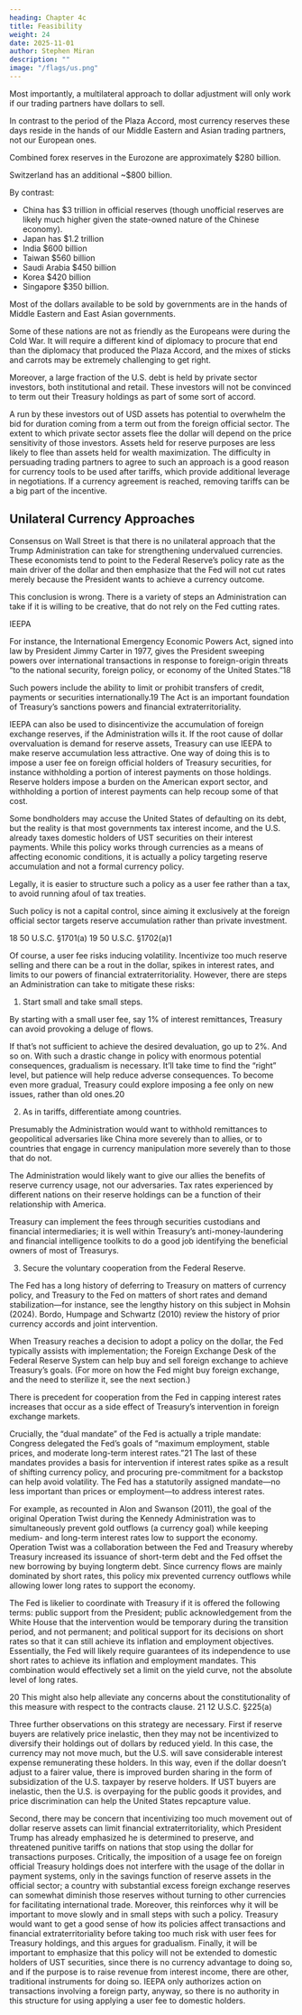 ```yaml
---
heading: Chapter 4c
title: Feasibility
weight: 24
date: 2025-11-01
author: Stephen Miran
description: ""
image: "/flags/us.png"
---
```




Most importantly, a multilateral approach to dollar adjustment will only work if our trading partners have dollars to sell. 

In contrast to the period of the Plaza Accord, most currency reserves these days reside in the hands of our Middle Eastern and Asian trading partners, not our European ones.

Combined forex reserves in the Eurozone are approximately $280 billion.

Switzerland has an additional ~$800 billion. 

By contrast:
- China has $3 trillion in official reserves (though unofficial reserves are likely much higher given the state-owned nature  of the Chinese economy).
- Japan has $1.2 trillion
- India $600 billion
- Taiwan $560 billion
- Saudi Arabia $450 billion
- Korea $420 billion
- Singapore $350 billion.

Most of the dollars available to be sold by governments are in the hands of Middle Eastern and East Asian governments.

Some of these nations are not as friendly as the Europeans were during the Cold War. It will require a different kind of diplomacy to procure that end than the diplomacy that produced the Plaza Accord, and the mixes of sticks and carrots may be extremely challenging to get right.

Moreover, a large fraction of the U.S. debt is held by private sector investors, both institutional and retail. These
investors will not be convinced to term out their Treasury holdings as part of some sort of accord. 

A run by these
investors out of USD assets has potential to overwhelm the bid for duration coming from a term out from the foreign
official sector. The extent to which private sector assets flee the dollar will depend on the price sensitivity of those
investors. Assets held for reserve purposes are less likely to flee than assets held for wealth maximization.
The difficulty in persuading trading partners to agree to such an approach is a good reason for currency tools to be
used after tariffs, which provide additional leverage in negotiations. If a currency agreement is reached, removing
tariffs can be a big part of the incentive.



## Unilateral Currency Approaches

Consensus on Wall Street is that there is no unilateral approach that the Trump Administration can take for strengthening undervalued currencies. These economists tend to point to the Federal Reserve’s policy rate as the main
driver of the dollar and then emphasize that the Fed will not cut rates merely because the President wants to
achieve a currency outcome.

This conclusion is wrong. There is a variety of steps an Administration can take if it is willing to be creative, that do not rely on the Fed cutting rates.

IEEPA

For instance, the International Emergency Economic Powers Act, signed into law by President Jimmy Carter in
1977, gives the President sweeping powers over international transactions in response to foreign-origin threats
“to the national security, foreign policy, or economy of the United States.”18 

Such powers include the ability to limit or prohibit transfers of credit, payments or securities internationally.19 The Act is an important foundation of Treasury’s sanctions powers and financial extraterritoriality.

IEEPA can also be used to disincentivize the accumulation of foreign exchange reserves, if the Administration wills
it. If the root cause of dollar overvaluation is demand for reserve assets, Treasury can use IEEPA to make reserve
accumulation less attractive. One way of doing this is to impose a user fee on foreign official holders of Treasury
securities, for instance withholding a portion of interest payments on those holdings. Reserve holders impose a
burden on the American export sector, and withholding a portion of interest payments can help recoup some of
that cost. 

Some bondholders may accuse the United States of defaulting on its debt, but the reality is that most
governments tax interest income, and the U.S. already taxes domestic holders of UST securities on their interest
payments. While this policy works through currencies as a means of affecting economic conditions, it is actually a
policy targeting reserve accumulation and not a formal currency policy.

Legally, it is easier to structure such a policy as a user fee rather than a tax, to avoid running afoul of tax treaties.

Such policy is not a capital control, since aiming it exclusively at the foreign official sector targets reserve
accumulation rather than private investment.

18 50 U.S.C. §1701(a)
19 50 U.S.C. §1702(a)1


Of course, a user fee risks inducing volatility. Incentivize too much reserve selling and there can be a rout in the
dollar, spikes in interest rates, and limits to our powers of financial extraterritoriality. However, there are steps an
Administration can take to mitigate these risks:

1. Start small and take small steps. 

By starting with a small user fee, say 1% of interest remittances, Treasury
can avoid provoking a deluge of flows. 

If that’s not sufficient to achieve the desired devaluation, go up to 2%.
And so on. With such a drastic change in policy with enormous potential consequences, gradualism is necessary.
It’ll take time to find the “right” level, but patience will help reduce adverse consequences. To become even more
gradual, Treasury could explore imposing a fee only on new issues, rather than old ones.20


2. As in tariffs, differentiate among countries.

Presumably the Administration would want to withhold remittances to geopolitical adversaries like China more severely than to allies, or to countries that engage in currency manipulation more severely than to those that do not.

The Administration would likely want to give our allies the
benefits of reserve currency usage, not our adversaries. Tax rates experienced by different nations on their reserve
holdings can be a function of their relationship with America. 

Treasury can implement the fees through securities
custodians and financial intermediaries; it is well within Treasury’s anti-money-laundering and financial intelligence
toolkits to do a good job identifying the beneficial owners of most of Treasurys.

3. Secure the voluntary cooperation from the Federal Reserve.

The Fed has a long history of deferring to Treasury
on matters of currency policy, and Treasury to the Fed on matters of short rates and demand stabilization—for
instance, see the lengthy history on this subject in Mohsin (2024). Bordo, Humpage and Schwartz (2010) review the
history of prior currency accords and joint intervention. 

When Treasury reaches a decision to adopt a policy on the
dollar, the Fed typically assists with implementation; the Foreign Exchange Desk of the Federal Reserve System
can help buy and sell foreign exchange to achieve Treasury’s goals. (For more on how the Fed might buy foreign
exchange, and the need to sterilize it, see the next section.)

There is precedent for cooperation from the Fed in capping interest rates increases that occur as a side effect
of Treasury’s intervention in foreign exchange markets. 

Crucially, the “dual mandate” of the Fed is actually a triple
mandate: Congress delegated the Fed’s goals of “maximum employment, stable prices, and moderate long-term
interest rates.”21 The last of these mandates provides a basis for intervention if interest rates spike as a result of
shifting currency policy, and procuring pre-commitment for a backstop can help avoid volatility. The Fed has a
statutorily assigned mandate—no less important than prices or employment—to address interest rates.

For example, as recounted in Alon and Swanson (2011), the goal of the original Operation Twist during the Kennedy
Administration was to simultaneously prevent gold outflows (a currency goal) while keeping medium- and long-term
interest rates low to support the economy. Operation Twist was a collaboration between the Fed and Treasury
whereby Treasury increased its issuance of short-term debt and the Fed offset the new borrowing by buying longterm debt. Since currency flows are mainly dominated by short rates, this policy mix prevented currency outflows
while allowing lower long rates to support the economy.

The Fed is likelier to coordinate with Treasury if it is offered the following terms: public support from the President; public acknowledgement from the White House that the intervention would be temporary during the transition period, and not permanent; and political support for its decisions on short rates so that it can still achieve its inflation and employment objectives. Essentially, the Fed will likely require guarantees of its independence to use short rates to achieve its inflation and employment mandates. This combination would effectively set a limit on the yield
curve, not the absolute level of long rates.

20 This might also help alleviate any concerns about the constitutionality of this measure with respect to the contracts clause.
21 12 U.S.C. §225(a)


Three further observations on this strategy are necessary. First if reserve buyers are relatively price inelastic, then
they may not be incentivized to diversify their holdings out of dollars by reduced yield. In this case, the currency
may not move much, but the U.S. will save considerable interest expense remunerating these holders. In this way,
even if the dollar doesn’t adjust to a fairer value, there is improved burden sharing in the form of subsidization of
the U.S. taxpayer by reserve holders. If UST buyers are inelastic, then the U.S. is overpaying for the public goods it
provides, and price discrimination can help the United States repcapture value.

Second, there may be concern that incentivizing too much movement out of dollar reserve assets can limit financial
extraterritoriality, which President Trump has already emphasized he is determined to preserve, and threatened
punitive tariffs on nations that stop using the dollar for transactions purposes. Critically, the imposition of a usage
fee on foreign official Treasury holdings does not interfere with the usage of the dollar in payment systems, only
in the savings function of reserve assets in the official sector; a country with substantial excess foreign exchange
reserves can somewhat diminish those reserves without turning to other currencies for facilitating international
trade. Moreover, this reinforces why it will be important to move slowly and in small steps with such a policy. Treasury
would want to get a good sense of how its policies affect transactions and financial extraterritoriality before
taking too much risk with user fees for Treasury holdings, and this argues for gradualism.
Finally, it will be important to emphasize that this policy will not be extended to domestic holders of UST securities,
since there is no currency advantage to doing so, and if the purpose is to raise revenue from interest income, there
are other, traditional instruments for doing so. IEEPA only authorizes action on transactions involving a foreign
party, anyway, so there is no authority in this structure for using applying a user fee to domestic holders.

